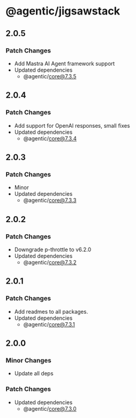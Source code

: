 # @agentic/jigsawstack

## 2.0.5

### Patch Changes

- Add Mastra AI Agent framework support
- Updated dependencies
  - @agentic/core@7.3.5

## 2.0.4

### Patch Changes

- Add support for OpenAI responses, small fixes
- Updated dependencies
  - @agentic/core@7.3.4

## 2.0.3

### Patch Changes

- Minor
- Updated dependencies
  - @agentic/core@7.3.3

## 2.0.2

### Patch Changes

- Downgrade p-throttle to v6.2.0
- Updated dependencies
  - @agentic/core@7.3.2

## 2.0.1

### Patch Changes

- Add readmes to all packages.
- Updated dependencies
  - @agentic/core@7.3.1

## 2.0.0

### Minor Changes

- Update all deps

### Patch Changes

- Updated dependencies
  - @agentic/core@7.3.0
